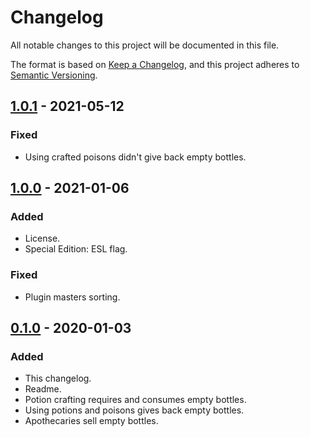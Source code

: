 # Changelog

All notable changes to this project will be documented in this file.

The format is based on [Keep a Changelog], and this project adheres to
[Semantic Versioning].

## [1.0.1] - 2021-05-12

### Fixed
- Using crafted poisons didn't give back empty bottles.

## [1.0.0] - 2021-01-06

### Added
- License.
- Special Edition: ESL flag.

### Fixed
- Plugin masters sorting.

## [0.1.0] - 2020-01-03

### Added
- This changelog.
- Readme.
- Potion crafting requires and consumes empty bottles.
- Using potions and poisons gives back empty bottles.
- Apothecaries sell empty bottles.


[Keep a Changelog]: https://keepachangelog.com/en/1.0.0/
[Semantic Versioning]: https://semver.org/spec/v2.0.0.html
[1.0.1]: https://github.com/pragasette/alchemy-requires-bottles-redux/compare/v1.0.0...v1.0.1
[1.0.0]: https://github.com/pragasette/alchemy-requires-bottles-redux/compare/v0.1.0...v1.0.0
[0.1.0]: https://github.com/pragasette/alchemy-requires-bottles-redux/releases/tag/v0.1.0
